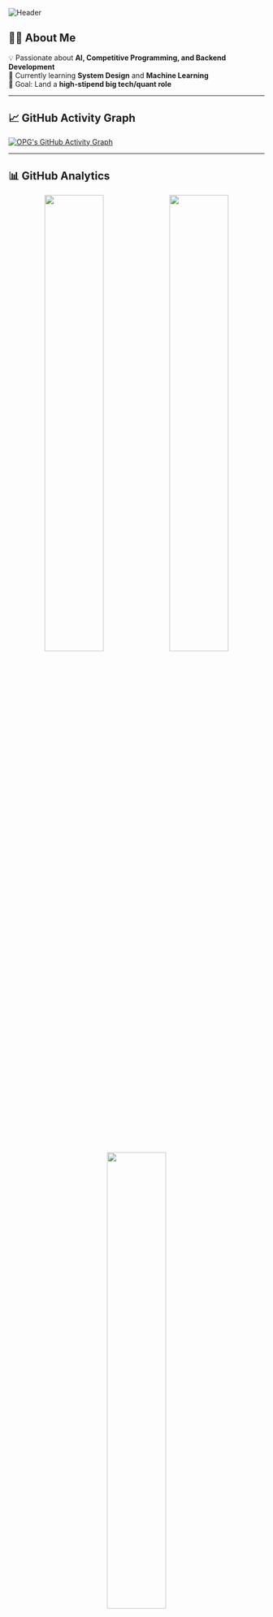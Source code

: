 <!-- Profile Banner -->
![Header](https://capsule-render.vercel.app/api?type=waving&color=gradient&height=180&section=header&text=Hi%20I'm%20Sanjay%20🚀&fontSize=40&fontAlignY=35&animation=twinkling&fontColor=fff)

## 👨‍💻 About Me  
💡 Passionate about **AI, Competitive Programming, and Backend Development**  
🌱 Currently learning **System Design** and **Machine Learning**  
🎯 Goal: Land a **high-stipend big tech/quant role**  

---

## 📈 GitHub Activity Graph  
[![OPG's GitHub Activity Graph](https://github-readme-activity-graph.vercel.app/graph?username=OPG04&theme=github-compact)](https://github.com/ashutosh00710/github-readme-activity-graph)

---

## 📊 GitHub Analytics  
<p align="center">
  <img width="48%" src="https://github-readme-stats.vercel.app/api?username=OPG04&show_icons=true&theme=radical" />
  <img width="48%" src="https://github-readme-streak-stats.herokuapp.com/?user=OPG04&theme=radical" />
</p>
<p align="center">
  <img width="48%" src="https://github-readme-stats.vercel.app/api/top-langs/?username=OPG04&layout=compact&theme=radical" />
</p>

---

## 🏆 Competitive Programming  
[![LeetCode profile](https://img.shields.io/badge/LeetCode-OPG__04-FFA116?style=for-the-badge&logo=leetcode&logoColor=white)](https://leetcode.com/OPG_04/)
[![Codeforces profile](https://img.shields.io/badge/Codeforces-OPG04-1F8ACB?style=for-the-badge&logo=codeforces&logoColor=white)](https://codeforces.com/profile/OPG04)
[![CodeChef profile](https://img.shields.io/badge/CodeChef-haikyuu04-5B4638?style=for-the-badge&logo=codechef&logoColor=white)](https://www.codechef.com/users/haikyuu04)




---

## 🌐 Connect with Me  
[![LinkedIn](https://img.shields.io/badge/LinkedIn-0A66C2?style=for-the-badge&logo=linkedin&logoColor=white)](https://linkedin.com/in/YOUR_LINK)
[![LeetCode](https://img.shields.io/badge/LeetCode-FFA116?style=for-the-badge&logo=leetcode&logoColor=white)](https://leetcode.com/OPG_04/)

---

<!-- Footer -->
![Footer](https://capsule-render.vercel.app/api?type=waving&color=gradient&height=120&section=footer)
